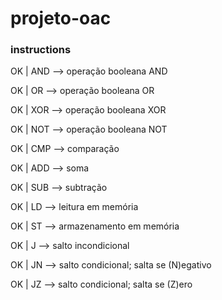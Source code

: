 # projeto-oac

### instructions 

OK | AND —> operação booleana AND 

OK | OR  —> operação booleana OR

OK | XOR —> operação booleana XOR

OK | NOT —> operação booleana NOT 

OK | CMP —> comparação 

OK | ADD —> soma

OK | SUB —> subtração

OK | LD  —> leitura em memória

OK | ST  —> armazenamento em memória

OK | J  —> salto incondicional

OK | JN —> salto condicional; salta se (N)egativo

OK | JZ —> salto condicional; salta se (Z)ero